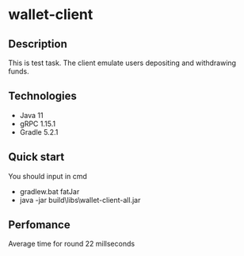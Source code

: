# wallet-client


## Description
This is test task. The client emulate users depositing and withdrawing funds.

## Technologies
*   Java 11
*   gRPC 1.15.1
*   Gradle 5.2.1

## Quick start
You should input in cmd 
* gradlew.bat fatJar
* java -jar build\libs\wallet-client-all.jar

## Perfomance
Average time for round 22 millseconds
